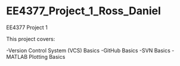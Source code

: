 # EE4377_Project_1_Ross_Daniel
EE4377 Project 1

This project covers:

-Version Control System (VCS) Basics
-GitHub Basics
-SVN Basics
-MATLAB Plotting Basics

